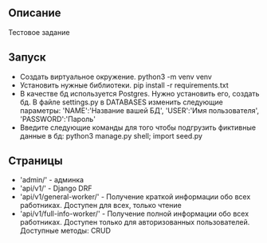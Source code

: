 ## Описание
Тестовое задание

## Запуск
- Создать виртуальное окружение. python3 -m venv venv
- Установить нужные библиотеки. pip install -r requirements.txt
- В качестве бд используется Postgres. Нужно установить его, создать бд. В файле settings.py в DATABASES изменить следующие параметры: 'NAME':'Название вашей БД', 'USER':'Имя пользователя', 'PASSWORD':'Пароль'
- Введите следующие команды для того чтобы подгрузить фиктивные данные в бд: python3 manage.py shell; import seed.py

## Страницы
- 'admin/' - админка
- 'api/v1/' - Django DRF
- 'api/v1/general-worker/' - Получение краткой информации обо всех работниках. Доступен для всех, только чтение
- 'api/v1/full-info-worker/' - Получение полной информации обо всех работниках. Доступен только для авторизованных пользователей. Доступные методы: CRUD
